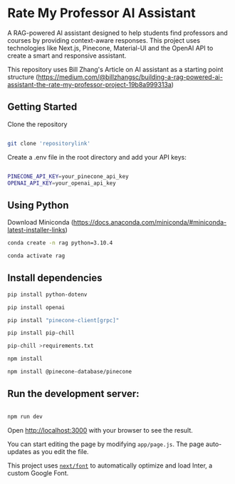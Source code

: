# Rate My Professor AI Assistant

A RAG-powered AI assistant designed to help students find professors and courses by providing context-aware responses. This project uses technologies like Next.js, Pinecone, Material-UI and the OpenAI API to create a smart and responsive assistant.

This repository uses Bill Zhang's Article on AI assistant as a starting point structure (https://medium.com/@billzhangsc/building-a-rag-powered-ai-assistant-the-rate-my-professor-project-19b8a999313a)

## Getting Started

Clone the repository

```bash

git clone 'repositorylink'

```


Create a .env file in the root directory and add your API keys:

```bash

PINECONE_API_KEY=your_pinecone_api_key
OPENAI_API_KEY=your_openai_api_key

```

## Using Python

Download Miniconda (https://docs.anaconda.com/miniconda/#miniconda-latest-installer-links)

```bash
conda create -n rag python=3.10.4
```
```bash
conda activate rag
```

## Install dependencies

```bash
pip install python-dotenv
```
```bash
pip install openai
```
```bash
pip install "pinecone-client[grpc]"
```
```bash
pip install pip-chill
```
```bash
pip-chill >requirements.txt
```
```bash
npm install
```
```bash
npm install @pinecone-database/pinecone     
```

## Run the development server:

```bash

npm run dev

```

Open [http://localhost:3000](http://localhost:3000) with your browser to see the result.

You can start editing the page by modifying `app/page.js`. The page auto-updates as you edit the file.

This project uses [`next/font`](https://nextjs.org/docs/basic-features/font-optimization) to automatically optimize and load Inter, a custom Google Font.
#
